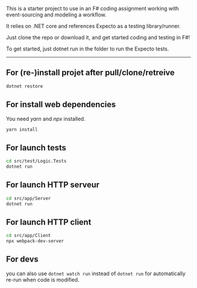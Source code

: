 This is a starter project to use in an F# coding assignment working with event-sourcing and modeling a workflow.

It relies on .NET core and references Expecto as a testing library/runner.

Just clone the repo or download it, and get started coding and testing in F#!

To get started, just dotnet run in the folder to run the Expecto tests.

- - - -

## For (re-)install projet after pull/clone/retreive
```bash
dotnet restore
```
## For install web dependencies
You need *yarn* and *npx* installed.
```bash
yarn install
```

## For launch tests
```bash
cd src/test/Logic.Tests
dotnet run
```

## For launch HTTP serveur
```bash
cd src/app/Server
dotnet run
```

## For launch HTTP client
```bash
cd src/app/Client
npx webpack-dev-server
```

## For devs
you can also use `dotnet watch run` instead of `dotnet run` for automatically re-run when code is modified.
